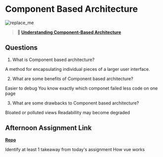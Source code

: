 # Component Based Architecture

![replace_me](https://codeworks.blob.core.windows.net/public/assets/img/illustrations/placeholder.svg)

> **📖 [Understanding Component-Based Architecture](https://codeworksacademy.com/fs-student-guide/resources/wk6/01-Component-Based-Architecture)**

## Questions

1. What is Component based architecture?

A method for encapsulating individual pieces of a larger user interface.


2. What are some benefits of Component based architecture?

Easier to debug
You know exactly which componet failed
less code on one page

3. What are some drawbacks to Component based architecture?

Bloated or polluted views
Readabillity may become degraded

## Afternoon Assignment Link

**[Repo](https://github.com/ZachYentsch/vuePlayground.git)**

Identify at least 1 takeaway from today's assignment
How vue works